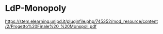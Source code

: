 # LdP-Monopoly
https://stem.elearning.unipd.it/pluginfile.php/745352/mod_resource/content/2/Progetto%20Finale%20_%20Monopoli.pdf
